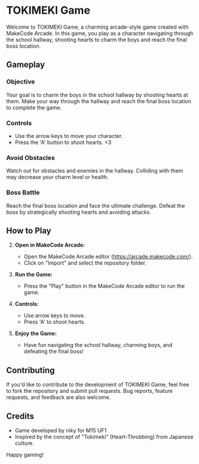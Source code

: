 # TOKIMEKI Game

Welcome to TOKIMEKI Game, a charming arcade-style game created with MakeCode Arcade. In this game, you play as a character navigating through the school hallway, shooting hearts to charm the boys and reach the final boss location.

## Gameplay

### Objective
Your goal is to charm the boys in the school hallway by shooting hearts at them. Make your way through the hallway and reach the final boss location to complete the game.

### Controls
- Use the arrow keys to move your character.
- Press the 'A' button to shoot hearts. <3

### Avoid Obstacles
Watch out for obstacles and enemies in the hallway. Colliding with them may decrease your charm level or health.

### Boss Battle
Reach the final boss location and face the ultimate challenge. Defeat the boss by strategically shooting hearts and avoiding attacks.

## How to Play

2. **Open in MakeCode Arcade:**
   - Open the MakeCode Arcade editor (https://arcade.makecode.com/).
   - Click on "Import" and select the repository folder.

3. **Run the Game:**
   - Press the "Play" button in the MakeCode Arcade editor to run the game.

4. **Controls:**
   - Use arrow keys to move.
   - Press 'A' to shoot hearts.

5. **Enjoy the Game:**
   - Have fun navigating the school hallway, charming boys, and defeating the final boss!

## Contributing

If you'd like to contribute to the development of TOKIMEKI Game, feel free to fork the repository and submit pull requests. Bug reports, feature requests, and feedback are also welcome.

## Credits

- Game developed by niky for M15 UF1
- Inspired by the concept of "Tokimeki" (Heart-Throbbing) from Japanese culture.


Happy gaming!
